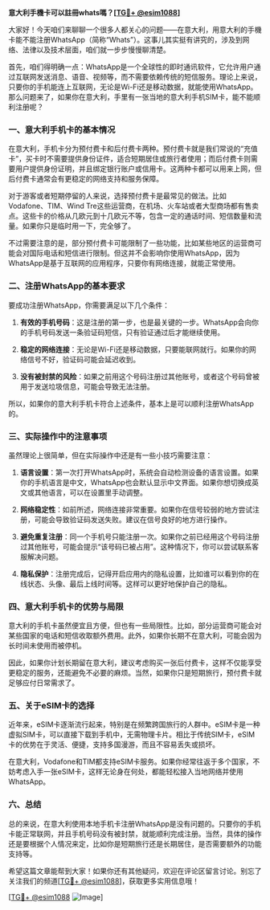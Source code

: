 **意大利手機卡可以註冊whats嗎？[[TG💪+ @esim1088](https://t.me/s/esim1088)]**

大家好！今天咱们来聊聊一个很多人都关心的问题——在意大利，用意大利的手機卡能不能注册WhatsApp（简称“Whats”）。这事儿其实挺有讲究的，涉及到网络、法律以及技术层面，咱们就一步步慢慢聊清楚。

首先，咱们得明确一点：WhatsApp是一个全球性的即时通讯软件，它允许用户通过互联网发送消息、语音、视频等，而不需要依赖传统的短信服务。理论上来说，只要你的手机能连上互联网，无论是Wi-Fi还是移动数据，就能使用WhatsApp。那么问题来了，如果你在意大利，手里有一张当地的意大利手机SIM卡，能不能顺利注册呢？

### **一、意大利手机卡的基本情况**

在意大利，手机卡分为预付费卡和后付费卡两种。预付费卡就是我们常说的“充值卡”，买卡时不需要提供身份证件，适合短期居住或旅行者使用；而后付费卡则需要用户提供身份证明，并且绑定银行账户或信用卡。这两种卡都可以用来上网，但后付费卡通常会有更稳定的网络支持和服务保障。

对于游客或者短期停留的人来说，选择预付费卡是最常见的做法。比如Vodafone、TIM、Wind Tre这些运营商，在机场、火车站或者大型商场都有售卖点。这些卡的价格从几欧元到十几欧元不等，包含一定的通话时间、短信数量和流量。如果你只是临时用一下，完全够了。

不过需要注意的是，部分预付费卡可能限制了一些功能，比如某些地区的运营商可能会对国际电话和短信进行限制。但这并不会影响你使用WhatsApp，因为WhatsApp是基于互联网的应用程序，只要你有网络连接，就能正常使用。

### **二、注册WhatsApp的基本要求**

要成功注册WhatsApp，你需要满足以下几个条件：

1. **有效的手机号码**：这是注册的第一步，也是最关键的一步。WhatsApp会向你的手机号码发送一条验证码短信，只有验证通过后才能继续使用。
   
2. **稳定的网络连接**：无论是Wi-Fi还是移动数据，只要能联网就行。如果你的网络信号不好，验证码可能会延迟收到。

3. **没有被封禁的风险**：如果之前用这个号码注册过其他账号，或者这个号码曾被用于发送垃圾信息，可能会导致无法注册。

所以，如果你的意大利手机卡符合上述条件，基本上是可以顺利注册WhatsApp的。

### **三、实际操作中的注意事项**

虽然理论上很简单，但在实际操作中还是有一些小技巧需要注意：

1. **语言设置**：第一次打开WhatsApp时，系统会自动检测设备的语言设置。如果你的手机语言是中文，WhatsApp也会默认显示中文界面。如果你想切换成英文或其他语言，可以在设置里手动调整。

2. **网络稳定性**：如前所述，网络连接非常重要。如果你在信号较弱的地方尝试注册，可能会导致验证码发送失败。建议在信号良好的地方进行操作。

3. **避免重复注册**：同一个手机号只能注册一次。如果你之前已经用这个号码注册过其他账号，可能会提示“该号码已被占用”。这种情况下，你可以尝试联系客服解决问题。

4. **隐私保护**：注册完成后，记得开启应用内的隐私设置，比如谁可以看到你的在线状态、头像、最后上线时间等。这样可以更好地保护自己的隐私。

### **四、意大利手机卡的优势与局限**

意大利的手机卡虽然便宜且方便，但也有一些局限性。比如，部分运营商可能会对某些国家的电话和短信收取额外费用。此外，如果你长期不在意大利，可能会因为长时间未使用而被停机。

因此，如果你计划长期留在意大利，建议考虑购买一张后付费卡，这样不仅能享受更稳定的服务，还能避免不必要的麻烦。当然，如果你只是短期旅行，预付费卡就足够应付日常需求了。

### **五、关于eSIM卡的选择**

近年来，eSIM卡逐渐流行起来，特别是在频繁跨国旅行的人群中。eSIM卡是一种虚拟SIM卡，可以直接下载到手机中，无需物理卡片。相比于传统SIM卡，eSIM卡的优势在于灵活、便捷，支持多国漫游，而且不容易丢失或损坏。

在意大利，Vodafone和TIM都支持eSIM卡服务。如果你经常往返于多个国家，不妨考虑入手一张eSIM卡，这样无论身在何处，都能轻松接入当地网络并使用WhatsApp。

### **六、总结**

总的来说，在意大利使用本地手机卡注册WhatsApp是没有问题的。只要你的手机卡能正常联网，并且手机号码没有被封禁，就能顺利完成注册。当然，具体的操作还是要根据个人情况来定，比如你是短期旅行还是长期居住，是否需要额外的功能支持等。

希望这篇文章能帮到大家！如果你还有其他疑问，欢迎在评论区留言讨论。别忘了关注我们的频道[[TG💪+ @esim1088](https://t.me/s/esim1088)]，获取更多实用信息哦！

[[TG💪+ @esim1088](https://t.me/s/esim1088) ![Image](https://i.postimg.cc/4NQfJmqS/Snipaste-2025-05-13-00-14-12.png)]